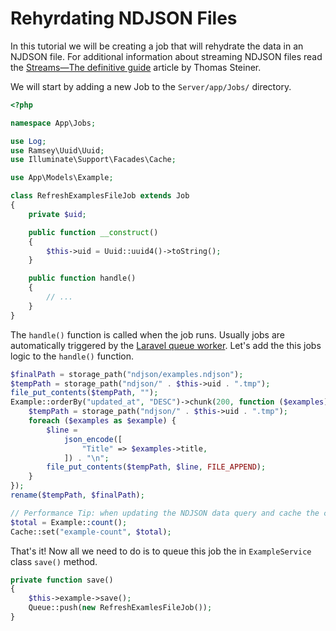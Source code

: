 # Rehyrdating NDJSON Files

In this tutorial we will be creating a job that will rehydrate the data in an NJDSON file. For additional information about streaming NDJSON files read the [Streams—The definitive guide](https://web.dev/streams/) article by Thomas Steiner.

We will start by adding a new Job to the `Server/app/Jobs/` directory.

```php
<?php

namespace App\Jobs;

use Log;
use Ramsey\Uuid\Uuid;
use Illuminate\Support\Facades\Cache;

use App\Models\Example;

class RefreshExamplesFileJob extends Job
{
    private $uid;

    public function __construct()
    {
        $this->uid = Uuid::uuid4()->toString();
    }

    public function handle()
    {
        // ...
    }
}
```

The `handle()` function is called when the job runs. Usually jobs are automatically triggered by the [Laravel queue worker](https://laravel.com/docs/8.x/queues#running-the-queue-worker). Let's add the this jobs logic to the `handle()` function.

```php
$finalPath = storage_path("ndjson/examples.ndjson");
$tempPath = storage_path("ndjson/" . $this->uid . ".tmp");
file_put_contents($tempPath, "");
Example::orderBy("updated_at", "DESC")->chunk(200, function ($examples) {
    $tempPath = storage_path("ndjson/" . $this->uid . ".tmp");
    foreach ($examples as $example) {
        $line =
            json_encode([
                "Title" => $examples->title,
            ]) . "\n";
        file_put_contents($tempPath, $line, FILE_APPEND);
    }
});
rename($tempPath, $finalPath);

// Performance Tip: when updating the NDJSON data query and cache the count value
$total = Example::count();
Cache::set("example-count", $total);
```

That's it! Now all we need to do is to queue this job the in `ExampleService` class `save()` method.

```php
private function save()
{
    $this->example->save();
    Queue::push(new RefreshExamlesFileJob());
}
```